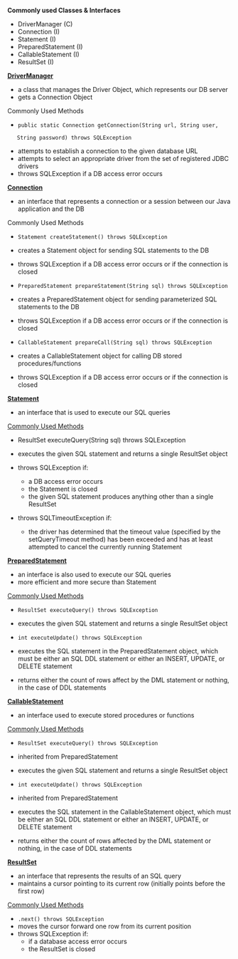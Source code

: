 **Commonly used Classes & Interfaces**

*   DriverManager (C)
*   Connection (I)
*   Statement (I)
*   PreparedStatement (I)
*   CallableStatement (I)
*   ResultSet (I)

**<span style="text-decoration:underline;">DriverManager</span>**

*   a class that manages the Driver Object, which represents our DB server
*   gets a Connection Object

Commonly Used Methods

*   `public static Connection getConnection(String url, String user,`

```
   String password) throws SQLException
```

*   attempts to establish a connection to the given database URL
*   attempts to select an appropriate driver from the set of registered JDBC drivers
*   throws SQLException if a DB access error occurs

**<span style="text-decoration:underline;">Connection</span>**

*   an interface that represents a connection or a session between our Java application and the DB

Commonly Used Methods

*   `Statement createStatement() throws SQLException`

*   creates a Statement object for sending SQL statements to the DB
*   throws SQLException if a DB access error occurs or if the connection is closed

*   `PreparedStatement prepareStatement(String sql) throws SQLException`

*   creates a PreparedStatement object for sending parameterized SQL statements to the DB
*   throws SQLException if a DB access error occurs or if the connection is closed

*   `CallableStatement prepareCall(String sql) throws SQLException`

*   creates a CallableStatement object for calling DB stored procedures/functions
*   throws SQLException if a DB access error occurs or if the connection is closed

**<span style="text-decoration:underline;">Statement</span>**

*   an interface that is used to execute our SQL queries

<span style="text-decoration:underline;">Commonly Used Methods</span>

*   ResultSet executeQuery(String sql) throws SQLException

*   executes the given SQL statement and returns a single ResultSet object

*   throws SQLException if:
    *   a DB access error occurs
    *   the Statement is closed
    *   the given SQL statement produces anything other than a single ResultSet

*   throws SQLTimeoutException if:
    *   the driver has determined that the timeout value (specified by the setQueryTimeout method) has been exceeded and has at least attempted to cancel the currently running Statement

**<span style="text-decoration:underline;">PreparedStatement</span>**

*   an interface is also used to execute our SQL queries
*   more efficient and more secure than Statement

<span style="text-decoration:underline;">Commonly Used Methods</span>

*   `ResultSet executeQuery() throws SQLException`

*   executes the given SQL statement and returns a single ResultSet object

*   `int executeUpdate() throws SQLException`

*   executes the SQL statement in the PreparedStatement object, which must be either an SQL DDL statement or either an INSERT, UPDATE, or DELETE statement

*   returns either the count of rows affect by the DML statement or nothing, in the case of DDL statements

**<span style="text-decoration:underline;">CallableStatement</span>**

*   an interface used to execute stored procedures or functions

<span style="text-decoration:underline;">Commonly Used Methods</span>

*   `ResultSet executeQuery() throws SQLException`

*   inherited from PreparedStatement

*   executes the given SQL statement and returns a single ResultSet object

*   `int executeUpdate() throws SQLException`

*   inherited from PreparedStatement

*   executes the SQL statement in the CallableStatement object, which must be either an SQL DDL statement or either an INSERT, UPDATE, or DELETE statement

*   returns either the count of rows affected by the DML statement or nothing, in the case of DDL statements

**<span style="text-decoration:underline;">ResultSet</span>**

*   an interface that represents the results of an SQL query
*   maintains a cursor pointing to its current row (initially points before the first row)

<span style="text-decoration:underline;">Commonly Used Methods</span>

*   `.next() throws SQLException`
*   moves the cursor forward one row from its current position
*   throws SQLException if:
    *   if a database access error occurs
    *   the ResultSet is closed
